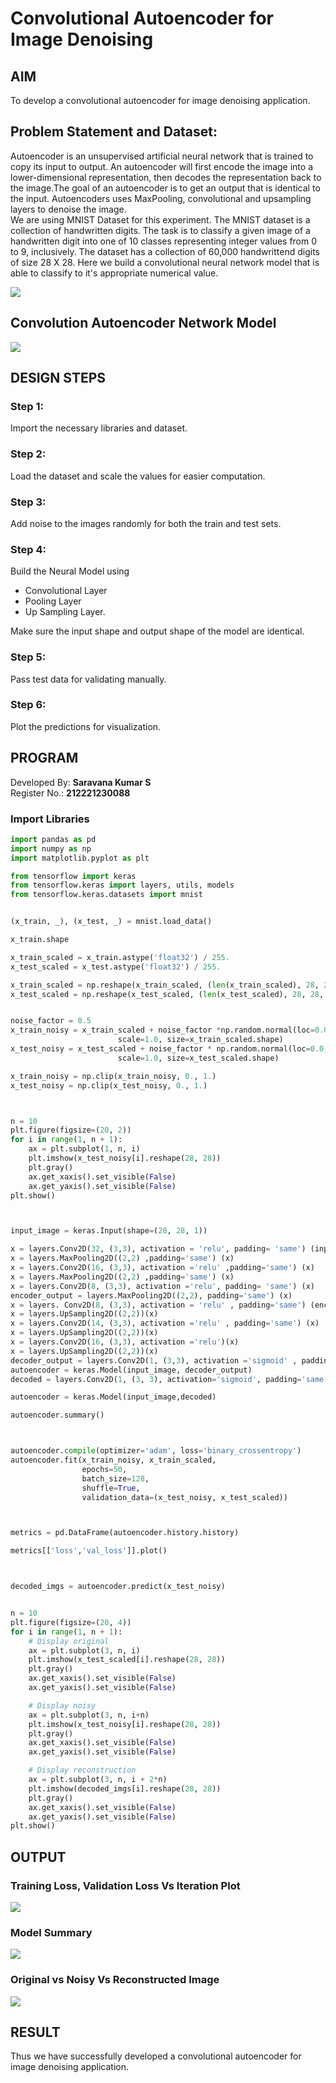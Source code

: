 # Convolutional Autoencoder for Image Denoising

## AIM

To develop a convolutional autoencoder for image denoising application.

## Problem Statement and Dataset:
Autoencoder is an unsupervised artificial neural network that is trained to copy its input to output. An autoencoder will first encode the image into a lower-dimensional representation, then decodes the representation back to the image.The goal of an autoencoder is to get an output that is identical to the input. Autoencoders uses MaxPooling, convolutional and upsampling layers to denoise the image.
</br>
We are using MNIST Dataset for this experiment. The MNIST dataset is a collection of handwritten digits. The task is to classify a given image of a handwritten digit into one of 10 classes representing integer values from 0 to 9, inclusively. The dataset has a collection of 60,000 handwrittend digits of size 28 X 28. Here we build a convolutional neural network model that is able to classify to it's appropriate numerical value.

<img src="ot4.png">

## Convolution Autoencoder Network Model
<img src="ot5.png">

## DESIGN STEPS

### Step 1:
Import the necessary libraries and dataset.

### Step 2:
Load the dataset and scale the values for easier computation.

### Step 3:
Add noise to the images randomly for both the train and test sets.

### Step 4:
Build the Neural Model using 
* Convolutional Layer
* Pooling Layer
* Up Sampling Layer. </br>

Make sure the input shape and output shape of the model are identical.

### Step 5:
Pass test data for validating manually.

### Step 6:
Plot the predictions for visualization.


## PROGRAM
Developed By: **Saravana Kumar S**
</br>
Register No.: **212221230088**
</br>

### Import Libraries
```py
import pandas as pd
import numpy as np
import matplotlib.pyplot as plt

from tensorflow import keras
from tensorflow.keras import layers, utils, models
from tensorflow.keras.datasets import mnist


(x_train, _), (x_test, _) = mnist.load_data()

x_train.shape

x_train_scaled = x_train.astype('float32') / 255.
x_test_scaled = x_test.astype('float32') / 255.

x_train_scaled = np.reshape(x_train_scaled, (len(x_train_scaled), 28, 28, 1))
x_test_scaled = np.reshape(x_test_scaled, (len(x_test_scaled), 28, 28, 1))


noise_factor = 0.5
x_train_noisy = x_train_scaled + noise_factor *np.random.normal(loc=0.0, 
						scale=1.0, size=x_train_scaled.shape) 
x_test_noisy = x_test_scaled + noise_factor * np.random.normal(loc=0.0, 
						scale=1.0, size=x_test_scaled.shape) 

x_train_noisy = np.clip(x_train_noisy, 0., 1.)
x_test_noisy = np.clip(x_test_noisy, 0., 1.)



n = 10
plt.figure(figsize=(20, 2))
for i in range(1, n + 1):
    ax = plt.subplot(1, n, i)
    plt.imshow(x_test_noisy[i].reshape(28, 28))
    plt.gray()
    ax.get_xaxis().set_visible(False)
    ax.get_yaxis().set_visible(False)
plt.show()



input_image = keras.Input(shape=(28, 28, 1))

x = layers.Conv2D(32, (3,3), activation = 'relu', padding= 'same') (input_image)
x = layers.MaxPooling2D((2,2) ,padding='same') (x)
x = layers.Conv2D(16, (3,3), activation ='relu' ,padding='same') (x)
x = layers.MaxPooling2D((2,2) ,padding='same') (x)
x = layers.Conv2D(8, (3,3), activation ='relu', padding= 'same') (x)
encoder_output = layers.MaxPooling2D((2,2), padding='same') (x)
x = layers. Conv2D(8, (3,3), activation = 'relu' , padding='same') (encoder_output)
x = layers.UpSampling2D((2,2))(x)
x = layers.Conv2D(14, (3,3), activation ='relu' , padding='same') (x)
x = layers.UpSampling2D((2,2))(x)
x = layers.Conv2D(16, (3,3), activation ='relu')(x)
x = layers.UpSampling2D((2,2))(x)
decoder_output = layers.Conv2D(1, (3,3), activation ='sigmoid' , padding= 'same') (x)
autoencoder = keras.Model(input_image, decoder_output)
decoded = layers.Conv2D(1, (3, 3), activation='sigmoid', padding='same')(x)

autoencoder = keras.Model(input_image,decoded)

autoencoder.summary()



autoencoder.compile(optimizer='adam', loss='binary_crossentropy')
autoencoder.fit(x_train_noisy, x_train_scaled,
                epochs=50,
                batch_size=128,
                shuffle=True,
                validation_data=(x_test_noisy, x_test_scaled))



metrics = pd.DataFrame(autoencoder.history.history)

metrics[['loss','val_loss']].plot()



decoded_imgs = autoencoder.predict(x_test_noisy)


n = 10
plt.figure(figsize=(20, 4))
for i in range(1, n + 1):
    # Display original
    ax = plt.subplot(3, n, i)
    plt.imshow(x_test_scaled[i].reshape(28, 28))
    plt.gray()
    ax.get_xaxis().set_visible(False)
    ax.get_yaxis().set_visible(False)

    # Display noisy
    ax = plt.subplot(3, n, i+n)
    plt.imshow(x_test_noisy[i].reshape(28, 28))
    plt.gray()
    ax.get_xaxis().set_visible(False)
    ax.get_yaxis().set_visible(False)    

    # Display reconstruction
    ax = plt.subplot(3, n, i + 2*n)
    plt.imshow(decoded_imgs[i].reshape(28, 28))
    plt.gray()
    ax.get_xaxis().set_visible(False)
    ax.get_yaxis().set_visible(False)
plt.show()
```



## OUTPUT

### Training Loss, Validation Loss Vs Iteration Plot

![](./ot1.PNG)

### Model Summary
![](./ot2.PNG)


### Original vs Noisy Vs Reconstructed Image
![](./ot3.PNG)

## RESULT
Thus we have successfully developed a convolutional autoencoder for image denoising application.
